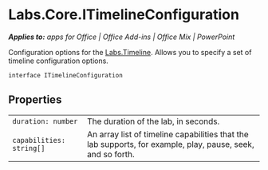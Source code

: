 
# Labs.Core.ITimelineConfiguration

 _**Applies to:** apps for Office | Office Add-ins | Office Mix | PowerPoint_

Configuration options for the [Labs.Timeline](/reference/office-mix/labs.timeline.md). Allows you to specify a set of timeline configuration options.

```
interface ITimelineConfiguration
```


## Properties


|||
|:-----|:-----|
| `duration: number`|The duration of the lab, in seconds.|
| `capabilities: string[]`|An array list of timeline capabilities that the lab supports, for example, play, pause, seek, and so forth.|
